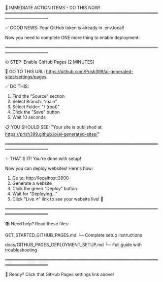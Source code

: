 🎯 IMMEDIATE ACTION ITEMS - DO THIS NOW!
════════════════════════════════════════════════════════════════

✅ GOOD NEWS: Your GitHub token is already in .env.local! 

Now you need to complete ONE more thing to enable deployment:

════════════════════════════════════════════════════════════════

⚙️ STEP: Enable GitHub Pages (2 MINUTES)

📍 GO TO THIS URL:
   https://github.com/Prish399/ai-generated-sites/settings/pages

✅ DO THIS:
   1. Find the "Source" section
   2. Select Branch: "main"
   3. Select Folder: "/ (root)"
   4. Click the "Save" button
   5. Wait 10 seconds

📋 YOU SHOULD SEE:
   "Your site is published at: https://prish399.github.io/ai-generated-sites/"

════════════════════════════════════════════════════════════════

✨ THAT'S IT! You're done with setup!

Now you can deploy websites! Here's how:

1. Go to: http://localhost:3000
2. Generate a website
3. Click the green "Deploy" button
4. Wait for "Deploying..." 
5. Click "Live ↗" link to see your website live! 🎉

════════════════════════════════════════════════════════════════

📚 Need help? Read these files:

GET_STARTED_GITHUB_PAGES.md
└─ Complete setup instructions

docs/GITHUB_PAGES_DEPLOYMENT_SETUP.md
└─ Full guide with troubleshooting

════════════════════════════════════════════════════════════════

🚀 Ready? Click that GitHub Pages settings link above!
